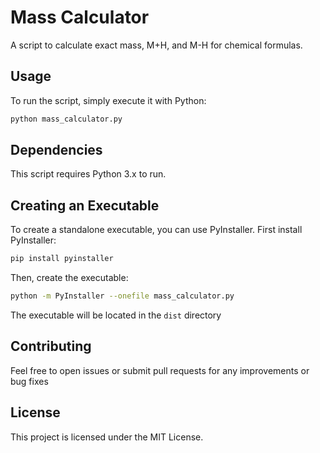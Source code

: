 # Mass Calculator

A script to calculate exact mass, M+H, and M-H for chemical formulas.

## Usage

To run the script, simply execute it with Python:

```bash
python mass_calculator.py
```

## Dependencies

This script requires Python 3.x to run.

## Creating an Executable

To create a standalone executable, you can use PyInstaller.  First install PyInstaller:

```bash
pip install pyinstaller
```

Then, create the executable:

```bash
python -m PyInstaller --onefile mass_calculator.py
```

The executable will be located in the `dist` directory

## Contributing

Feel free to open issues or submit pull requests for any improvements or bug fixes

## License

This project is licensed under the MIT License.
